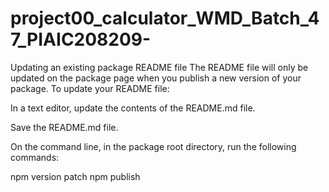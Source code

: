 # project00_calculator_WMD_Batch_47_PIAIC208209-

Updating an existing package README file
The README file will only be updated on the package page when you publish a new version of your package. To update your README file:

In a text editor, update the contents of the README.md file.

Save the README.md file.

On the command line, in the package root directory, run the following commands:

npm version patch
npm publish
